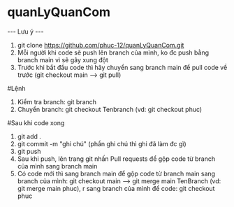# quanLyQuanCom
--- Lưu ý ---
1. git clone https://github.com/phuc-12/quanLyQuanCom.git
2. Mỗi người khi code sẽ push lên branch của mình, ko đc push bằng branch main vì sẽ gây xung đột
3. Trước khi bắt đầu code thì hãy chuyển sang branch main để pull code về trước (git checkout main  -->  git pull)
   
#Lệnh
1. Kiểm tra branch: git branch
2. Chuyển branch: git checkout Tenbranch   (vd: git checkout phuc)
   
#Sau khi code xong
1. git add .
2. git commit -m "ghi chú"   (phần ghi chú thì ghi đã làm đc gì)
3. git push
4. Sau khi push, lên trang git nhấn Pull requests để gộp code từ branch của mình sang branch main
5. Có code mới thì sang branch main để gộp code từ branch main sang branch của mình:
   git checkout main --> git merge main TenBranch (vd: git merge main phuc), r sang branch của mình để code: git checkout phuc
